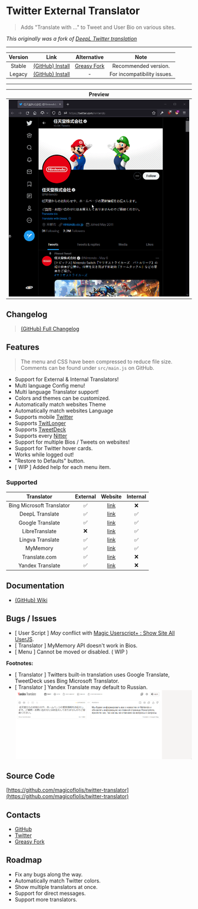 # Twitter External Translator

> Adds "Translate with ..." to Tweet and User Bio on various sites.

*This originally was a fork of [DeepL Twitter translation](https://greasyfork.org/scripts/411976)*

***

| Version | Link | Alternative | Note |
|:----------:|:----------:|:----------:|:----------:|
Stable | [(GitHub) Install](https://github.com/magicoflolis/twitter-translator/releases/latest/download/twittertranslator.user.js) | [Greasy Fork](https://greasyfork.org/scripts/421643) | Recommended version.
Legacy | [(GitHub) Install](https://github.com/magicoflolis/twitter-translator/raw/master/dist/twittertranslatorlegacy.user.js) | - | For incompatibility issues.

***

| Preview |
|:----------:|
![Menu Preview](https://raw.githubusercontent.com/magicoflolis/twitter-translator/master/assets/preview1.gif)|

## Changelog

> [(GitHub) Full Changelog](https://github.com/magicoflolis/twitter-translator/releases)

## Features

> The menu and CSS have been compressed to reduce file size. Comments can be found under `src/main.js` on GitHub.

* Support for External & Internal Translators!
* Multi language Config menu!
* Multi language Translator support!
* Colors and themes can be customized.
* Automatically match websites Theme
* Automatically match websites Language
* Supports mobile [Twitter](https://mobile.twitter.com/)
* Supports [TwitLonger](https://www.twitlonger.com)
* Supports [TweetDeck](https://tweetdeck.twitter.com)
* Supports every [Nitter](https://github.com/zedeus/nitter/wiki/Instances#official-instances)
* Support for multiple Bios / Tweets on websites!
* Support for Twitter hover cards.
* Works while logged out!
* "Restore to Defaults" button.
* [ WIP ] Added help for each menu item.

### Supported

Translator | External | Website | Internal |
:---------:|:-----------:|:-----------:|:---------:|
Bing Microsoft Translator | ✅ |[link](https://www.bing.com/translator)| ❌ |
DeepL Translate | ✅ |[link](https://www.deepl.com/translator)| ✅ |
Google Translate | ✅ |[link](https://translate.google.com/)| ✅ |
LibreTranslate | ❌ |[link](https://libretranslate.com/)| ✅ |
Lingva Translate | ✅ |[link](https://lingva.ml/)| ✅ |
MyMemory | ✅ |[link](https://mymemory.translated.net/)| ✅ |
Translate.com | ✅ |[link](https://www.translate.com/)| ❌ |
Yandex Translate | ✅ |[link](https://translate.yandex.com/)| ❌ |

## Documentation

* [(GitHub) Wiki](https://github.com/magicoflolis/twitter-translator/wiki)

## Bugs / Issues

* [ User Script ] *May* conflict with [Magic Userscript+ : Show Site All UserJS](https://greasyfork.org/scripts/421603).
* [ Translator ] MyMemory API doesn't work in Bios.
* [ Menu ] Cannot be moved or disabled. ( WIP )

**Footnotes:**

* [ Translator ] Twitters built-in translation uses Google Translate, TweetDeck uses Bing Microsoft Translator.
* [ Translator ] Yandex Translate may default to Russian.
![YandexHelp](https://raw.githubusercontent.com/magicoflolis/twitter-translator/master/assets/ExternalTranslator4.gif)

## Source Code

[https://github.com/magicoflolis/twitter-translator](https://github.com/magicoflolis/twitter-translator)

## Contacts

* [GitHub](https://github.com/magicoflolis)
* [Twitter](https://twitter.com/for_lollipops)
* [Greasy Fork](https://greasyfork.org/users/166061)

## Roadmap

* Fix any bugs along the way.
* Automatically match Twitter colors.
* Show multiple translators at once.
* Support for direct messages.
* Support more translators.
